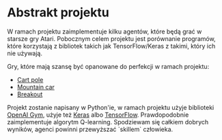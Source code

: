# Abstrakt projektu

W ramach projektu zaimplementuje kilku agentów, które będą grać w starsze gry Atari. Pobocznym celem projektu jest porównanie programów, które korzystają z bibliotek takich jak TensorFlow/Keras z takimi, który ich nie używają.

Gry, które mają szansę być opanowane do perfekcji w ramach projektu: 
- [Cart pole](https://gym.openai.com/envs/CartPole-v1/)
- [Mountain car](https://gym.openai.com/envs/MountainCar-v0/)
- [Breakout](https://gym.openai.com/envs/Breakout-v0/)

Projekt zostanie napisany w Python'ie, w ramach projektu użyje biblioteki [OpenAI Gym](https://gym.openai.com), użyje też [Keras](https://keras.io) albo [TensorFlow](https://www.tensorflow.org). Prawdopodobnie zaimplementuje algorytm Q-learning. Spodziewam się całkiem dobrych wyników, agenci powinni przewyższać \`skillem\` człowieka.